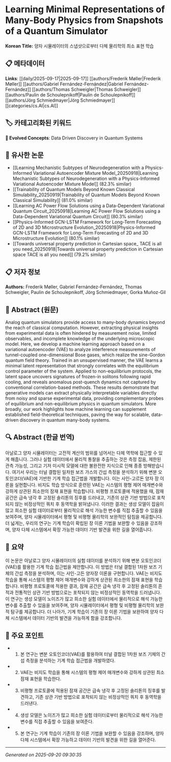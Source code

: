 # Learning Minimal Representations of Many-Body Physics from Snapshots of a Quantum Simulator

**Korean Title:** 양자 시뮬레이터의 스냅샷으로부터 다체 물리학의 최소 표현 학습

## 📋 메타데이터

**Links**: [[daily/2025-09-17|2025-09-17]] [[authors/Frederik Møller|Frederik Møller]] [[authors/Gabriel Fernández-Fernández|Gabriel Fernández-Fernández]] [[authors/Thomas Schweigler|Thomas Schweigler]] [[authors/Paulin de Schoulepnikoff|Paulin de Schoulepnikoff]] [[authors/Jörg Schmiedmayer|Jörg Schmiedmayer]] [[categories/cs.AI|cs.AI]]

## 🏷️ 카테고리화된 키워드
**🚀 Evolved Concepts**: Data Driven Discovery in Quantum Systems

## 🔗 유사한 논문
- [[Learning Mechanistic Subtypes of Neurodegeneration with a Physics-Informed Variational Autoencoder Mixture Model_20250918|Learning Mechanistic Subtypes of Neurodegeneration with a Physics-Informed Variational Autoencoder Mixture Model]] (82.3% similar)
- [[Trainability of Quantum Models Beyond Known Classical Simulability_20250919|Trainability of Quantum Models Beyond Known Classical Simulability]] (81.0% similar)
- [[Learning AC Power Flow Solutions using a Data-Dependent Variational Quantum Circuit_20250918|Learning AC Power Flow Solutions using a Data-Dependent Variational Quantum Circuit]] (80.3% similar)
- [[Physics-Informed GCN-LSTM Framework for Long-Term Forecasting of 2D and 3D Microstructure Evolution_20250918|Physics-Informed GCN-LSTM Framework for Long-Term Forecasting of 2D and 3D Microstructure Evolution]] (80.1% similar)
- [[Towards universal property prediction in Cartesian space_ TACE is all you need_20250918|Towards universal property prediction in Cartesian space TACE is all you need]] (79.2% similar)

## 📋 저자 정보

**Authors:** Frederik Møller, Gabriel Fernández-Fernández, Thomas Schweigler, Paulin de Schoulepnikoff, Jörg Schmiedmayer, Gorka Muñoz-Gil

## 📄 Abstract (원문)

Analog quantum simulators provide access to many-body dynamics beyond the
reach of classical computation. However, extracting physical insights from
experimental data is often hindered by measurement noise, limited observables,
and incomplete knowledge of the underlying microscopic model. Here, we develop
a machine learning approach based on a variational autoencoder (VAE) to analyze
interference measurements of tunnel-coupled one-dimensional Bose gases, which
realize the sine-Gordon quantum field theory. Trained in an unsupervised
manner, the VAE learns a minimal latent representation that strongly correlates
with the equilibrium control parameter of the system. Applied to
non-equilibrium protocols, the latent space uncovers signatures of frozen-in
solitons following rapid cooling, and reveals anomalous post-quench dynamics
not captured by conventional correlation-based methods. These results
demonstrate that generative models can extract physically interpretable
variables directly from noisy and sparse experimental data, providing
complementary probes of equilibrium and non-equilibrium physics in quantum
simulators. More broadly, our work highlights how machine learning can
supplement established field-theoretical techniques, paving the way for
scalable, data-driven discovery in quantum many-body systems.

## 🔍 Abstract (한글 번역)

아날로그 양자 시뮬레이터는 고전적 계산의 범위를 넘어서는 다체 역학에 접근할 수 있게 해줍니다. 그러나 실험 데이터에서 물리적 통찰을 추출하는 것은 측정 잡음, 제한된 관측 가능성, 그리고 기저 미시적 모델에 대한 불완전한 지식으로 인해 종종 방해받습니다. 여기서 우리는 터널 결합된 일차원 보즈 가스의 간섭 측정을 분석하기 위해 변분 오토인코더(VAE)에 기반한 기계 학습 접근법을 개발합니다. 이는 사인-고르돈 양자 장 이론을 실현합니다. 비지도 학습 방식으로 훈련된 VAE는 시스템의 평형 제어 매개변수와 강하게 상관된 최소한의 잠재 표현을 학습합니다. 비평형 프로토콜에 적용했을 때, 잠재 공간은 급속 냉각 후 고정된 솔리톤의 징후를 드러내고, 기존의 상관 기반 방법으로 포착되지 않는 비정상적인 쿼치 후 동역학을 밝혀냅니다. 이러한 결과는 생성 모델이 잡음이 많고 희소한 실험 데이터로부터 물리적으로 해석 가능한 변수를 직접 추출할 수 있음을 보여주며, 양자 시뮬레이터에서 평형 및 비평형 물리학의 보완적인 탐침을 제공합니다. 더 넓게는, 우리의 연구는 기계 학습이 확립된 장 이론 기법을 보완할 수 있음을 강조하며, 양자 다체 시스템에서 확장 가능한 데이터 기반 발견을 위한 길을 열어줍니다.

## 📝 요약

이 논문은 아날로그 양자 시뮬레이터의 실험 데이터를 분석하기 위해 변분 오토인코더(VAE)를 활용한 기계 학습 접근법을 제안합니다. 이 방법은 터널 결합된 1차원 보즈 기체의 간섭 측정을 분석하며, 이는 사인-고든 양자장 이론을 구현합니다. VAE는 비지도 학습을 통해 시스템의 평형 제어 매개변수와 강하게 상관된 최소한의 잠재 표현을 학습합니다. 비평형 프로토콜에 적용한 결과, 잠재 공간은 급속 냉각 후 고정된 솔리톤의 흔적과 전통적인 상관 기반 방법으로는 포착되지 않는 비정상적인 동역학을 드러냅니다. 이 연구는 생성 모델이 노이즈가 많고 희소한 실험 데이터에서 물리적으로 해석 가능한 변수를 추출할 수 있음을 보여주며, 양자 시뮬레이터에서 평형 및 비평형 물리학의 보완적 탐구를 제공합니다. 더 나아가, 기계 학습이 기존의 장 이론 기법을 보완하여 양자 다체 시스템에서 데이터 기반의 발견을 가능하게 함을 강조합니다.

## 🎯 주요 포인트

- 1. 본 연구는 변분 오토인코더(VAE)를 활용하여 터널 결합된 1차원 보즈 기체의 간섭 측정을 분석하는 기계 학습 접근법을 개발하였다.

- 2. VAE는 비지도 학습을 통해 시스템의 평형 제어 매개변수와 강하게 상관된 최소 잠재 표현을 학습한다.

- 3. 비평형 프로토콜에 적용된 잠재 공간은 급속 냉각 후 고정된 솔리톤의 징후를 발견하고, 기존 상관 기반 방법으로 포착되지 않는 비정상적인 쿼치 후 동역학을 드러낸다.

- 4. 생성 모델은 노이즈가 많고 희소한 실험 데이터로부터 물리적으로 해석 가능한 변수를 직접 추출할 수 있음을 보여준다.

- 5. 본 연구는 기계 학습이 기존의 장 이론 기법을 보완할 수 있음을 강조하며, 양자 다체 시스템에서 확장 가능하고 데이터 기반의 발견을 위한 길을 열어준다.

---

*Generated on 2025-09-20 09:30:35*